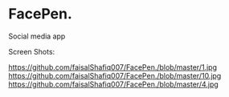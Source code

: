 # FacePen.
Social media app

Screen Shots:

https://github.com/faisalShafiq007/FacePen./blob/master/1.jpg
https://github.com/faisalShafiq007/FacePen./blob/master/10.jpg
https://github.com/faisalShafiq007/FacePen./blob/master/4.jpg
